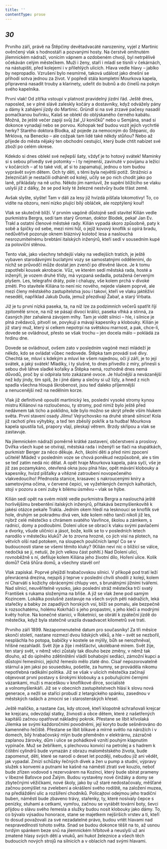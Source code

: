 ```yaml
---
title: ''
contentType: prose
---
```


<section>

## _30_

Prvního září, právě na Štěpčiny devětadvacáté narozeniny, vyjel z Martinic ověnčený vlak s hodnostáři a pozvanými hosty. Na čerstvě omítnutém jilemnickém nádraží, vonícím vápnem a ozdobeném chvojí, byl netrpělivě očekáván celým městečkem. Muži i ženy, staří i mladí se tísnili v čekárnách, na nástupišti, před kolejemi i v přilehlých ulicích. Hlava vedle hlavy – jablko by nepropadlo. Vzrušení bylo nesmírné, taková událost jako dnešní se přihodí sotva jednou za život. V popředí stála kompletní Mourkova kapela, připravená nasadit trouby a klarinety, udeřit do bubnů a do činelů na pokyn svého kapelníka.

První vlak! Od zítřka vstoupí v platnost pravidelný jízdní řád. Ještě dnes, naposled, se v plné slávě zaleskly kočáry a dostavníky, když odvážely pány a dámy k zahájení jízdy do Martinic. Gründl si na své zrzavé pačesy nasadil pomačkanou buřinku, Kalaš se oblekl do oblýskaného černého kabátu. Možná, že ještě večer zapijí svůj žal „U koníčků“ nebo u Semjána, snad si dokonce vynadají nebo se porvou. Kohopak teď budou vozit jejich vychrtlé herky? Starého doktora Blodka, až pojede za nemocným do Štěpanic, do Mrklova, na Benecko – ale cožpak tam lidé také někdy stůňou? Nebo až přijede do města nějaký ten obchodní cestující, který bude chtít nabízet své zboží po celém okrese.

Kdekdo si dnes oblekl své nejlepší šaty, vždyť je to hotový svátek! Maminky si s sebou přivedly své potomky – i ty nejmenší, zavinuté v povijanu a ležící v kočárcích – ať to také vidí, ať si to zapamatují, jednou o tom budou vyprávět svým dětem. Och ty děti, s těmi byla největší potíž. Strážníci a železničáři je nestačili odhánět od kolejí, učily se po nich chodit jako po laně, přikládaly na ně ucho. Někdo jim namluvil, že supění blížícího se vlaku uslyší již z dálky, že se pod koly té železné nestvůry bude třást země.

Avšak slyšte, slyšte! Tam v dáli za lesy již hvízdá píšťala lokomotivy! To, co vidíte na obzoru, není nízko plující bílý obláček, ale rozptýlený kouř!

Vlak se skutečně blíží. V prvním vagóně důstojně sedí stavitel Kilián vedle purkmistra Bergra, sedí tam starý Groman, doktor Blodek, pekař Jan Ev. Trakl a ostatní členové městské rady. Kilián vypadá skoro způsobně, paty k sobě a špičky od sebe, mezi nimi hůl, o jejíž kovový knoflík si opírá bradu, nedůvěřivě pozoruje oknem bláznivý kolotoč lesa a naslouchá nesrozumitelnému brebtání italských inženýrů, kteří sedí v sousedním kupé za poloviční stěnou.

Tento vlak, jako všechny tehdejší vlaky na vedlejších tratích, je ještě vybaven starodávnými buclatými vozy se samostatnými odděleními, do nichž se průvodčí může dostat jen zvenčí po dřevěné lávce. Je k tomu zapotřebí kousek akrobacie. Vůz, ve kterém sedí městská rada, hosté a inženýři, je vozem druhé třídy, má vycpaná sedadla, potažená červeným plyšem. Les, telegrafní dráty, pole i chalupy, vše kolem prchá v divoké změti. Pro stavitele Kiliána to není nic nového, nejede vlakem poprvé, ale mezi členy městského zastupitelstva jsou i takoví, kteří ve vlaku jaktěživi neseděli, například Jakub Duda, jemuž přezdívají Žabař, a starý Vrbata.

Již je tu první nízká paseka, ta, na níž lze za podzimních večerů spatřit říjí zpitomělé srnce, na níž se pásají divocí králíci, paseka vlhká a stinná, za časných jiter zahalená závojem mlhy. Tam je vidět silnici – hle, i silnice je plná zvědavců, pitvoří se, povykují a mávají kapesníky a klobouky. Kilián je již starý muž, který si celkem nepotrpí na světskou marnost, a pak, chce-li, dovede se ovládnout, přesto se však trochu – jen docela málo – pokládá za hrdinu dne.

Dovede se ovládnout, ovšem zato v posledním vagóně mezi mládeží je někdo, kdo se ovládat vůbec nedovede. Štěpka tam provádí své divy. Chechtá se, mluví s kdekým a mluví ke všem najednou, oči jí září, je to její svátek, a jaký svátek! Mladíky, i ty slušné, to dnes přivedlo z míry, přinesli s sebou dvě láhve sladké kořalky a Štěpka nemá, rozhodně dnes nemá důvodů, proč by si odpírala toto zakázané ovoce. Je hlučnější a nevázanější než kdy jindy, tím spíš, že i jiné dámy a slečny si už lízly, a hned z nich spadla všechna hloupá škrobenost, jsou teď daleko příjemnější a nenucenější než na nedělním korze.

Vlak již definitivně opouští martinický les, poslední vysoké stromy kynou mistru Kiliánovi na rozloučenou, ty stromy, pod nimiž bylo ještě před nedávnem tak ticho a poklidno, kde bylo možno se skrýt přede vším hlukem světa. První stavení osady Jilmu! Vejrychovsko na druhé straně silnice! Kola již rachotí přes výhybky, a teď ten zběsilý pokřik a ta hudba! Mourkova kapela spustila tuš, prapory vlají, pleskají větrem. Brzdy skřípou a vlak se zastavuje.

Na jilemnickém nádraží poměrně krátké zastavení, občerstvení a proslovy. Dvířka všech kupé se otvírají, městská rada i inženýři se tlačí na stupátkách, purkmistr Berger za něco děkuje. Ach, školní děti a před nimi zpocení učitelé! Mládež v posledním voze se chová poněkud nezpůsobně, ale s tím se teď zatím nedá nic dělat. A opět hraje Mourkova kapela, pára syčí, vše je již zas pozamykáno, otevřená okna jsou plná hlav, opět mávání klobouky a kapesníky, hvizd píšťalky a vítězné zatroubení novopečeného vlakvedoucího! Přednosta stanice, krasavec s nakroucenými kníry a sametovýma očima, v červené čepici, ve vyžehlených černých kalhotách, stojí v pozoru a cení zuby k bílému úsměvu – vlak se hýbe.

Kilián sedí opět na svém místě vedle purkmistra Bergra a naslouchá ještě horlivějšímu brebentění italských inženýrů, přitakává bezmyšlenkovitě k jakési otázce pekaře Trakla. Jedním okem hledí na lesknoucí se knoflík své hole, druhým se pokradmu dívá ven, kde kolem něho tančí nikoli již les, nýbrž celé městečko s chrámem svatého Vavřince, školou a zámkem, s radnicí, domy a podloubími. Dolení ulice se obrací k vlaku svými pavlačemi a dvorky, všude uličníci a jásot, bože, kolik se to v posledních letech narodilo v městečku kluků? Je to zrovna hrozné, co jich visí na plotech, na větvích olší nad potokem, na sloupech pouličních lamp! Co se v budoucnosti stane se všemi těmito kluky? (Kilián neví nic o blížící se válce, nedočká se jí, netuší, že jich velkou část pohltí.) Nad Dolení ulicí, rovnoběžně s ní, defiluje kolem Kiliána jeho životní dílo, Hoření ulice. Kolik domů? Celá šňůra domů, a všechny stavěl on!

Vlak zapískal. Poprvé přejíždí hrabačovskou silnici. V příkopě pod tratí leží převrácená drezína, nejspíš ji teprve v poslední chvíli shodili z kolejí, kolem ní Charváti s kožichy obrácenými chlupy ven, s brunátnými jižními tvářemi. Nad silnicí, neuvěřitelně vysoko, jako poslední stráž městečka trčí svatý František s rukama složenýma na břiše. A již se vlak žene pod samým Kozincem. Lokálka poslušně zastavuje na všech svých pěti nádražích, leká stařečky a babky ze zapadlých horských vsí, blíží se pomalu, ale bezpečně k rozsochatému, holému Kokrháči s jeho propastmi, s jeho klečí a modrými květy hořce. Na konečné stanici, v Roketnici, se obrátí k zpáteční jízdě do městečka, když byla statečně urazila dvaadvacet kilometrů své trati.

Prvního září 1899. Nezapomenutelné datum pro současníky! Za tři měsíce skončí století, nastane rozmezí dvou lidských věků, a hle – svět se nezbořil, nespláchla ho potopa, babičky v kostele se mýlily, bůh se nerozhněval, hříšné nezahladil. Svět žije a žije i měšťáctví, ukolébané mírem. Svět žije, ten starý svět, v němž věci zůstaly tak dlouho beze změny, v němž tak dlouho, až do úplného zdětinštění vládli bohabojní sedláci, zámožní kupci a důstojní řemeslníci, jejichž řemeslo mělo zlaté dno. Císař nepozorovatelně stárnul a jen jaksi po sousedsku, pošetile, za humny, se prováděla nikomu nepotřebná radikální politika. Již se však v ulicích městečka začínají objevovat první postavy s širokými klobouky a s pobuřujícími černými vázankami, muži s maceškou v knoflíkové dírce, socialisté a volnomyšlenkáři. Již se v obecních zastupitelstvech hlásí k slovu nová generace, a nežli se staříci probudí z letargického spánku, zasednou v městských radách a zmocní se i starostenských křesel.

Ještě maličko, a nastane čas, kdy otcové, kteří klopotně schraňovali krejcar ke krejcaru, odevzdají statky, živnosti a obce dětem, které z našetřených kapitálů začnou opatřovat nákladný pokrok. Přestane se líbit křivolaká Jilemka se svými každoročními povodněmi, její koryto bude sešněrováno do kamenného řečiště. Přestane se líbit blikavé a mírné světlo na nárožích i v domech, bílý hrabačovský mlýn bude přeměněn v elektrárnu, zázračně zaplanou žárovky, dům i ulice se pohádkově vznítí pouhým klapnutím vypínače. Muž se žebříkem, s plechovou konvicí na petrolej a s hadrem k čištění cylindrů bude vymazán z obrazu maloměstského života, bude zapomenut, děti, které se narodí o deset let později, nebudou již ani vědět, jak vypadal. Zmizí schůzky řečných dívek a žen u pump a studní, výpravy služek s konvemi a putnami ke kašně na náměstí ztratí své kouzlo, neboť bude zřízen vodovod s rezervoárem na Kozinci, který bude sbírat prameny v líbezné Baťovce pod Žalým. Budou vystavěny nové činžáky a domy se zbytečnými věžičkami, nové školy, jako by už staré nedostačovaly, měšťané začnou pomýšlet na zvelebení a okrášlení svého rodiště, na založení muzea, na předláždění ulic a rozšíření chodníků. Policajtovi odejmou jeho tradiční buben, náměstí bude zbaveno trávy, stařenky, ty, které nosívaly čepce s penízky, stuhami a cetkami, vymřou, začnou se vyrábět tovární boty, ševci přijdou o slávu svého řemesla a služky budou nosit klobouky jako dámy. To, co bývalo výsadou honorace, stane se majetkem nejširších vrstev a ti, kteří to dosud považovali za své nezadatelné právo, budou vrtět hlavami nad nespravedlností tohoto světa. Snad se budou dokonce těšit na to, až usnou tvrdým spánkem beze snů na jilemnickém hřbitově a neuslyší už ani zmatené hlasy svých dětí a vnuků, ani hukot železnice a všech těch budoucích nových strojů na silnicích a v oblacích nad svými hlavami.

</section>
